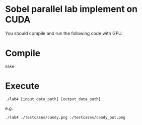 # Sobel parallel lab implement on CUDA

You should compile and run the following code with GPU.

# Compile
```
make
```

# Execute
```
./lab4 [input_data_path] [output_data_path]
```

e.g.

```
./lab4 ./testcases/candy.png ./testcases/candy_out.png
```
